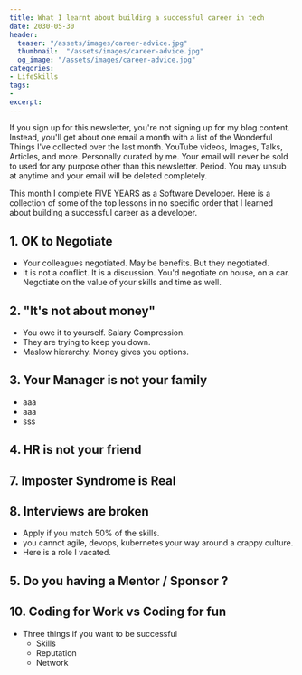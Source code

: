 ```yaml
---
title: What I learnt about building a successful career in tech
date: 2030-05-30
header:
  teaser: "/assets/images/career-advice.jpg"
  thumbnail:  "/assets/images/career-advice.jpg"
  og_image: "/assets/images/career-advice.jpg"
categories:
- LifeSkills
tags:
- 
excerpt: 
---
```


If you sign up for this newsletter, you're not signing up for my blog content. Instead, you'll get about one email a month with a list of the Wonderful Things I've collected over the last month. YouTube videos, Images, Talks, Articles, and more. Personally curated by me. Your email will never be sold to used for any purpose other than this newsletter. Period. You may unsub at anytime and your email will be deleted completely.


This month I complete FIVE YEARS as a Software Developer. Here is a collection of some of the top lessons in no specific order that I learned about building a successful career as a developer.

## 1. OK to Negotiate

- Your colleagues negotiated. May be benefits. But they negotiated.
- It is not a conflict. It is a discussion. You'd negotiate on house, on a car. Negotiate on the value of your skills and time as well.

## 2. "It's not about money"

- You owe it to yourself. Salary Compression.
- They are trying to keep you down.
- Maslow hierarchy. Money gives you options.

## 3. Your Manager is not your family

- aaa
- aaa
- sss

## 4. HR is not your friend

## 7. Imposter Syndrome is Real

## 8. Interviews are broken

- Apply if you match 50% of the skills.
- you cannot agile, devops, kubernetes your way around a crappy culture.
- Here is a role I vacated.

## 5. Do you having a Mentor / Sponsor ?

## 10. Coding for Work vs Coding for fun


- Three things if you want to be successful
  - Skills
  - Reputation
  - Network